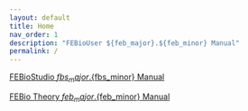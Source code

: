 ```yaml
---
layout: default
title: Home
nav_order: 1
description: "FEBioUser ${feb_major}.${feb_minor} Manual"
permalink: /
---
```

<a href="https://help.febio.org/docs/FEBioStudio-${fbs_major}-${fbs_minor}/FSM${fbs_major}${fbs_minor}.html">FEBioStudio ${fbs_major}.${fbs_minor} Manual</a>
<br>

<a href="https://help.febio.org/docs/FEBioTheory-${feb_major}-${feb_minor}/TM${feb_major}${feb_minor}.html">FEBio Theory ${feb_major}.${feb_minor} Manual</a>
